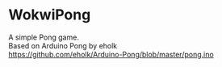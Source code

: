 # WokwiPong
A simple Pong game. <br>
Based on Arduino Pong by eholk <br>
https://github.com/eholk/Arduino-Pong/blob/master/pong.ino

